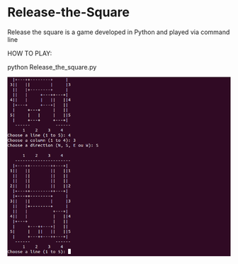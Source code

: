 # Release-the-Square
Release the square is a game developed in Python and played via command line

HOW TO PLAY: 

python Release_the_square.py

![Release the Square](pythonGame.PNG)
